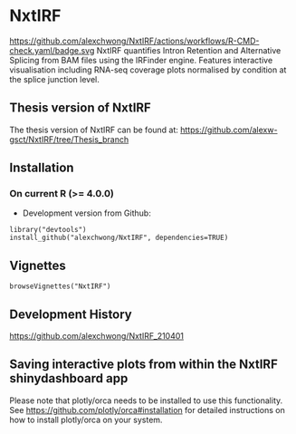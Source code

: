 # NxtIRF
https://github.com/alexchwong/NxtIRF/actions/workflows/R-CMD-check.yaml/badge.svg
NxtIRF quantifies Intron Retention and Alternative Splicing from BAM files using the IRFinder engine. Features interactive visualisation including RNA-seq coverage plots normalised by condition at the splice junction level.

## Thesis version of NxtIRF
The thesis version of NxtIRF can be found at: https://github.com/alexw-gsct/NxtIRF/tree/Thesis_branch

## Installation

### On current R (>= 4.0.0)
* Development version from Github:
```
library("devtools")
install_github("alexchwong/NxtIRF", dependencies=TRUE)
```

## Vignettes

```
browseVignettes("NxtIRF")
```


## Development History

https://github.com/alexchwong/NxtIRF_210401


## Saving interactive plots from within the NxtIRF shinydashboard app
Please note that plotly/orca needs to be installed to use this functionality. See https://github.com/plotly/orca#installation for detailed instructions on how to install plotly/orca on your system.
